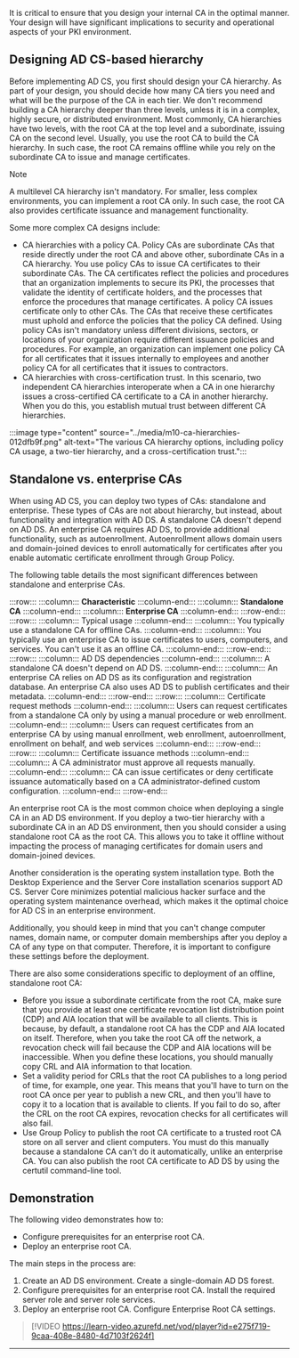 It is critical to ensure that you design your internal CA in the optimal manner. Your design will have significant implications to security and operational aspects of your PKI environment.

## Designing AD CS-based hierarchy

Before implementing AD CS, you first should design your CA hierarchy. As part of your design, you should decide how many CA tiers you need and what will be the purpose of the CA in each tier. We don't recommend building a CA hierarchy deeper than three levels, unless it is in a complex, highly secure, or distributed environment. Most commonly, CA hierarchies have two levels, with the root CA at the top level and a subordinate, issuing CA on the second level. Usually, you use the root CA to build the CA hierarchy. In such case, the root CA remains offline while you rely on the subordinate CA to issue and manage certificates.

> [!NOTE]
> A multilevel CA hierarchy isn't mandatory. For smaller, less complex environments, you can implement a root CA only. In such case, the root CA also provides certificate issuance and management functionality.

Some more complex CA designs include:

 -  CA hierarchies with a policy CA. Policy CAs are subordinate CAs that reside directly under the root CA and above other, subordinate CAs in a CA hierarchy. You use policy CAs to issue CA certificates to their subordinate CAs. The CA certificates reflect the policies and procedures that an organization implements to secure its PKI, the processes that validate the identity of certificate holders, and the processes that enforce the procedures that manage certificates. A policy CA issues certificate only to other CAs. The CAs that receive these certificates must uphold and enforce the policies that the policy CA defined. Using policy CAs isn't mandatory unless different divisions, sectors, or locations of your organization require different issuance policies and procedures. For example, an organization can implement one policy CA for all certificates that it issues internally to employees and another policy CA for all certificates that it issues to contractors.
 -  CA hierarchies with cross-certification trust. In this scenario, two independent CA hierarchies interoperate when a CA in one hierarchy issues a cross-certified CA certificate to a CA in another hierarchy. When you do this, you establish mutual trust between different CA hierarchies.

:::image type="content" source="../media/m10-ca-hierarchies-012dfb9f.png" alt-text="The various CA hierarchy options, including policy CA usage, a two-tier hierarchy, and a cross-certification trust.":::


## Standalone vs. enterprise CAs

When using AD CS, you can deploy two types of CAs: standalone and enterprise. These types of CAs are not about hierarchy, but instead, about functionality and integration with AD DS. A standalone CA doesn't depend on AD DS. An enterprise CA requires AD DS, to provide additional functionality, such as autoenrollment. Autoenrollment allows domain users and domain-joined devices to enroll automatically for certificates after you enable automatic certificate enrollment through Group Policy.

The following table details the most significant differences between standalone and enterprise CAs.

:::row:::
  :::column:::
    **Characteristic**
  :::column-end:::
  :::column:::
    **Standalone CA**
  :::column-end:::
  :::column:::
    **Enterprise CA**
  :::column-end:::
:::row-end:::
:::row:::
  :::column:::
    Typical usage
  :::column-end:::
  :::column:::
    You typically use a standalone CA for offline CAs.
  :::column-end:::
  :::column:::
    You typically use an enterprise CA to issue certificates to users, computers, and services. You can't use it as an offline CA.
  :::column-end:::
:::row-end:::
:::row:::
  :::column:::
    AD DS dependencies
  :::column-end:::
  :::column:::
    A standalone CA doesn't depend on AD DS.
  :::column-end:::
  :::column:::
    An enterprise CA relies on AD DS as its configuration and registration database. An enterprise CA also uses AD DS to publish certificates and their metadata.
  :::column-end:::
:::row-end:::
:::row:::
  :::column:::
    Certificate request methods
  :::column-end:::
  :::column:::
    Users can request certificates from a standalone CA only by using a manual procedure or web enrollment.
  :::column-end:::
  :::column:::
    Users can request certificates from an enterprise CA by using manual enrollment, web enrollment, autoenrollment, enrollment on behalf, and web services
  :::column-end:::
:::row-end:::
:::row:::
  :::column:::
    Certificate issuance methods
  :::column-end:::
  :::column:::
    A CA administrator must approve all requests manually.
  :::column-end:::
  :::column:::
    CA can issue certificates or deny certificate issuance automatically based on a CA administrator-defined custom configuration.
  :::column-end:::
:::row-end:::


An enterprise root CA is the most common choice when deploying a single CA in an AD DS environment. If you deploy a two-tier hierarchy with a subordinate CA in an AD DS environment, then you should consider a using standalone root CA as the root CA. This allows you to take it offline without impacting the process of managing certificates for domain users and domain-joined devices.

Another consideration is the operating system installation type. Both the Desktop Experience and the Server Core installation scenarios support AD CS. Server Core minimizes potential malicious hacker surface and the operating system maintenance overhead, which makes it the optimal choice for AD CS in an enterprise environment.

Additionally, you should keep in mind that you can't change computer names, domain name, or computer domain memberships after you deploy a CA of any type on that computer. Therefore, it is important to configure these settings before the deployment.

There are also some considerations specific to deployment of an offline, standalone root CA:

 -  Before you issue a subordinate certificate from the root CA, make sure that you provide at least one certificate revocation list distribution point (CDP) and AIA location that will be available to all clients. This is because, by default, a standalone root CA has the CDP and AIA located on itself. Therefore, when you take the root CA off the network, a revocation check will fail because the CDP and AIA locations will be inaccessible. When you define these locations, you should manually copy CRL and AIA information to that location.
 -  Set a validity period for CRLs that the root CA publishes to a long period of time, for example, one year. This means that you'll have to turn on the root CA once per year to publish a new CRL, and then you'll have to copy it to a location that is available to clients. If you fail to do so, after the CRL on the root CA expires, revocation checks for all certificates will also fail.
 -  Use Group Policy to publish the root CA certificate to a trusted root CA store on all server and client computers. You must do this manually because a standalone CA can't do it automatically, unlike an enterprise CA. You can also publish the root CA certificate to AD DS by using the certutil command-line tool.

## Demonstration

The following video demonstrates how to:

 -  Configure prerequisites for an enterprise root CA.
 -  Deploy an enterprise root CA.

The main steps in the process are:

1.  Create an AD DS environment. Create a single-domain AD DS forest.
2.  Configure prerequisites for an enterprise root CA. Install the required server role and server role services.
3.  Deploy an enterprise root CA. Configure Enterprise Root CA settings.

> [!VIDEO https://learn-video.azurefd.net/vod/player?id=e275f719-9caa-408e-8480-4d7103f2624f]

---

##
